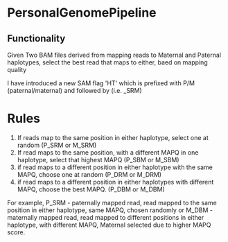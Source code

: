 # PersonalGenomePipeline

## Functionality

Given Two BAM files derived from mapping reads to Maternal and Paternal haplotypes, select the best read that maps to either, baed on mapping quality

I have introduced a new SAM flag 'HT' which is prefixed with P/M (paternal/maternal) and followed by (i.e. _SRM)

# Rules
1. If reads map to the same position in either haplotype, select one at random (P_SRM or M_SRM)
2. If read maps to the same position, with a different MAPQ in one haplotype, select that highest MAPQ (P_SBM or M_SBM)
3. if read maps to a different position in either haplotype with the same MAPQ, choose one at random (P_DRM or M_DRM)
4. if read maps to a different position in either haplotypes with different MAPQ, choose the best MAPQ. (P_DBM or M_DBM)

For example, P_SRM - paternally mapped read, read mapped to the same position in either haplotype, same MAPQ, chosen randomly
or M_DBM - maternally mapped read, read mapped to different positions in either haplotype, with different MAPQ, Maternal selected due to higher MAPQ score.
